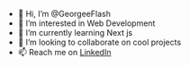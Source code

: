- 👋 Hi, I’m @GeorgeeFlash
- 👀 I’m interested in Web Development
- 🌱 I’m currently learning Next js
- 💞️ I’m looking to collaborate on cool projects
- 📫 Reach me on [LinkedIn](https://www.linkedin.com/in/george-tarla-ndzishepngong-756912250)

<!---
GeorgeeFlash/GeorgeeFlash is a ✨ special ✨ repository because its `README.md` (this file) appears on your GitHub profile.
You can click the Preview link to take a look at your changes.
--->
